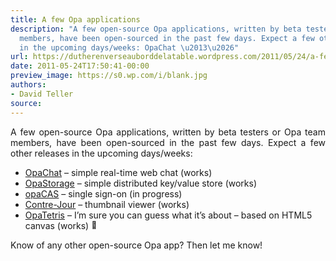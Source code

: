 ```yaml
---
title: A few Opa applications
description: "A few open-source Opa applications, written by beta testers or Opa team
  members, have been open-sourced in the past few days. Expect a few other releases
  in the upcoming days/weeks: OpaChat \u2013\u2026"
url: https://dutherenverseauborddelatable.wordpress.com/2011/05/24/a-few-opa-applications/
date: 2011-05-24T17:50:41-00:00
preview_image: https://s0.wp.com/i/blank.jpg
authors:
- David Teller
source:
---
```


<p style="text-align:justify;">A few open-source Opa applications, written by beta testers or Opa team members, have been open-sourced in the past few days. Expect a few other releases in the upcoming days/weeks:</p>
<ul>
<li><a href="https://github.com/Yoric/OpaChat">OpaChat</a> – simple real-time web chat (works)</li>
<li><a href="https://github.com/Yoric/OpaStorage">OpaStorage</a> – simple distributed key/value store (works)</li>
<li><a href="https://github.com/mattgu74/opaCas">opaCAS</a> – single sign-on (in progress)</li>
<li><a href="https://github.com/AltGr/Contre-jour">Contre-Jour</a> – thumbnail viewer (works)</li>
<li><a href="https://github.com/mattgu74/OpaTetris">OpaTetris</a> – I’m sure you can guess what it’s about – based on HTML5 canvas (works) <img src="https://s0.wp.com/wp-content/mu-plugins/wpcom-smileys/twemoji/2/72x72/1f642.png" alt="🙂" class="wp-smiley" style="height: 1em; max-height: 1em;"></li>
</ul>
<p>Know of any other open-source Opa app? Then let me know!</p>

